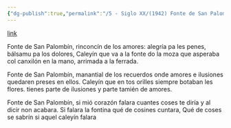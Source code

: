 ```yaml
---
{"dg-publish":true,"permalink":"/5 - Siglo XX/(1942) Fonte de San Palombín/","tags":["#Siglo_20","a1942","central","Enrique_Pérez-Alvarez","escrito","Villaviciosa","Buenos_Aires"]}
---
```


[link](https://books.google.com.bo/books?id=NyBtFq4QqxcC&printsec=frontcover#v=onepage&q&f=false)

Fonte de San Palombín, rinconcín de los amores:
alegría pa les penes, bálsamu pa los dolores,
Caleyín que va a la fonte do la moza que asperaba
col canxilón en la mano, arrimada a la ferrada.

Fonte de San Palombín, manantial de los recuerdos
onde amores e ilusiones quedaren preses en ellos.
Caleyín que en tos orilles siempre botaban les flores.
tienes parte de ilusiones y parte tamién de amores.

Fonte de San Palombín, si mió corazón falara
cuantes coses te diría y al dicir non acabara.
Si falara la fontina qué de cosines cuntara,
Qué de coses se sabrín si aquel caleyín falara